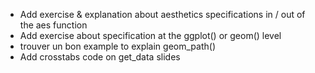 - Add exercise & explanation about aesthetics specifications in / out of the aes function
- Add exercise about specification at the ggplot() or geom() level
- trouver un bon example to explain geom_path()
- Add crosstabs code on get_data slides